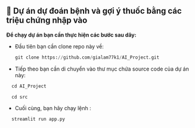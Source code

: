 ## 📌 Dự án dự đoán bệnh và gợi ý thuốc bằng các triệu chứng nhập vào 
**Để chạy dự án bạn cần thực hiện các bước sau dây:**
- Đầu tiên bạn cần clone repo này về:
  ```python
  git clone https://github.com/gialam77k1/AI_Project.git
  ```
- Tiếp theo bạn cần di chuyển vào thư mục chứa source code của dự án này:
```python
  cd AI_Project
```
```python
  cd src
```
- Cuối cùng, bạn hãy chạy lệnh :
```python
  streamlit run app.py
```
